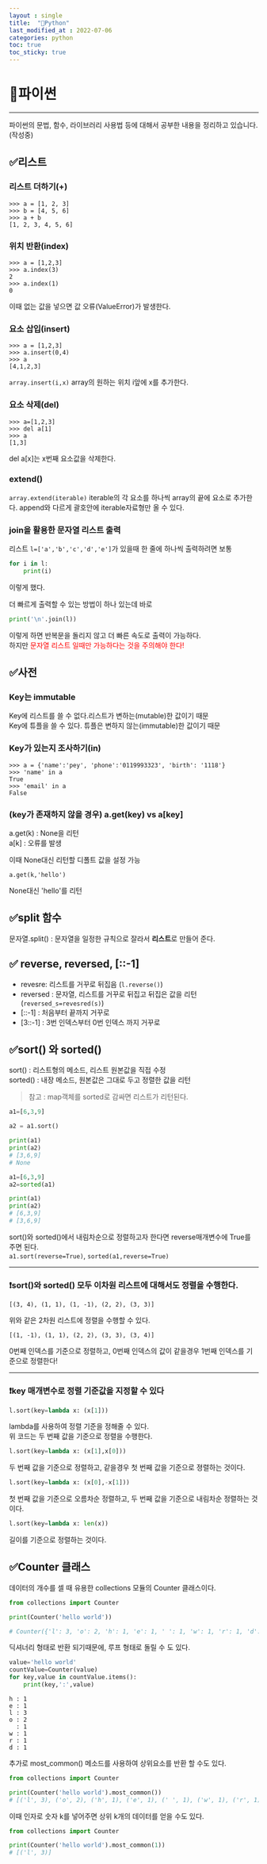 ```yaml
---
layout : single
title:  "🐍Python"
last_modified_at : 2022-07-06
categories: python
toc: true
toc_sticky: true
---
```


# 🐍파이썬
----
파이썬의 문법, 함수, 라이브러리 사용법 등에 대해서 공부한 내용을 정리하고 있습니다. (작성중)

## ✅리스트
### 리스트 더하기(+)
```
>>> a = [1, 2, 3]
>>> b = [4, 5, 6]
>>> a + b
[1, 2, 3, 4, 5, 6]
```

### 위치 반환(index)
```
>>> a = [1,2,3]
>>> a.index(3)
2
>>> a.index(1)
0
```
이때 없는 값을 넣으면 값 오류(ValueError)가 발생한다.

### 요소 삽입(insert)
```
>>> a = [1,2,3]
>>> a.insert(0,4)
>>> a
[4,1,2,3]
```
`array.insert(i,x)` array의 원하는 위치 i앞에 x를 추가한다.

### 요소 삭제(del)
```
>>> a=[1,2,3]
>>> del a[1]
>>> a
[1,3]
```
del a[x]는 x번째 요소값을 삭제한다.

### extend()
`array.extend(iterable)` iterable의 각 요소를 하나씩 array의 끝에 요소로 추가한다. append와 다르게 괄호안에 iterable자료형만 올 수 있다. 

### join을 활용한 문자열 리스트 출력
리스트 `l=['a','b','c','d','e']`가 있을때 한 줄에 하나씩 출력하려면 보통
```python
for i in l:
    print(i)
```
이렇게 했다.  

더 빠르게 출력할 수 있는 방법이 하나 있는데 바로 
```python
print('\n'.join(l))
```
이렇게 하면 반복문을 돌리지 않고 더 빠른 속도로 출력이 가능하다.    
하지만 <span style="color:red">문자열 리스트 일때만 가능하다는 것을 주의해야 한다!</span>

## ✅사전
### Key는 immutable
Key에 리스트를 쓸 수 없다.리스트가 변하는(mutable)한 값이기 때문  
Key에 튜플을 쓸 수 있다. 튜플은 변하지 않는(immutable)한 값이기 때문  
### Key가 있는지 조사하기(in)
```
>>> a = {'name':'pey', 'phone':'0119993323', 'birth': '1118'}
>>> 'name' in a
True
>>> 'email' in a
False
```
### (key가 존재하지 않을 경우) a.get(key) vs a[key]

a.get(k) : None을 리턴  
a[k] : 오류를 발생

이때 None대신 리턴할 디폴트 값을 설정 가능  
```
a.get(k,'hello')
```
None대신 'hello'를 리턴

## ✅split 함수
문자열.split() : 문자열을 일정한 규칙으로 잘라서 **리스트**로 만들어 준다.

## ✅ reverse, reversed, [::-1]
- revesre: 리스트를 거꾸로 뒤집음 (`l.reverse()`)  
- reversed : 문자열, 리스트를 거꾸로 뒤집고 뒤집은 값을 리턴 (`reversed_s=revesred(s)`)        
- [::-1] : 처음부터 끝까지 거꾸로
- [3::-1] : 3번 인덱스부터 0번 인덱스 까지 거꾸로  


## ✅sort() 와 sorted()

sort() : 리스트형의 메소드, 리스트 원본값을 직접 수정  
sorted() : 내장 메소드, 원본값은 그대로 두고 정렬한 값을 리턴
> 참고 : map객체를 sorted로 감싸면 리스트가 리턴된다.

```python
a1=[6,3,9]

a2 = a1.sort()

print(a1)
print(a2)
# [3,6,9]
# None
```
```python
a1=[6,3,9]
a2=sorted(a1)

print(a1)
print(a2)
# [6,3,9]
# [3,6,9]
```

sort()와 sorted()에서 내림차순으로 정렬하고자 한다면 reverse매개변수에 True를 주면 된다.     
`a1.sort(reverse=True)`, `sorted(a1,reverse=True)`

----
### ❗sort()와 sorted() 모두 이차원 리스트에 대해서도 정렬을 수행한다.
```
[(3, 4), (1, 1), (1, -1), (2, 2), (3, 3)]
```
위와 같은 2차원 리스트에 정렬을 수행할 수 있다.
```
[(1, -1), (1, 1), (2, 2), (3, 3), (3, 4)]
```
0번째 인덱스를 기준으로 정렬하고, 0번째 인덱스의 값이 같을경우 1번째 인덱스를 기준으로 정렬한다!

----
### ❗key 매개변수로 정렬 기준값을 지정할 수 있다
```python
l.sort(key=lambda x: (x[1]))
```
lambda를 사용하여 정렬 기준을 정해줄 수 있다.   
위 코드는 두 번째 값을 기준으로 정렬을 수행한다.


```python
l.sort(key=lambda x: (x[1],x[0]))
```
두 번째 값을 기준으로 정렬하고, 같을경우 첫 번째 값을 기준으로 졍렬하는 것이다.

```python
l.sort(key=lambda x: (x[0],-x[1]))
```
첫 번째 값을 기준으로 오름차순 정렬하고, 두 번째 값을 기준으로 내림차순 정렬하는 것이다.

```python
l.sort(key=lambda x: len(x))
```
길이를 기준으로 정렬하는 것이다.



## ✅Counter 클래스
데이터의 개수를 셀 때 유용한 collections 모듈의 Counter 클래스이다.
```python
from collections import Counter

print(Counter('hello world'))

# Counter({'l': 3, 'o': 2, 'h': 1, 'e': 1, ' ': 1, 'w': 1, 'r': 1, 'd': 1})
```
딕셔너리 형태로 반환 되기때문에, 루프 형태로 돌릴 수 도 있다.
```python
value='hello world'
countValue=Counter(value)
for key,value in countValue.items():
    print(key,':',value)
```
```
h : 1
e : 1
l : 3
o : 2
  : 1
w : 1
r : 1
d : 1
```
추가로 most_common() 메소드를 사용하여 상위요소를 반환 할 수도 있다.
```python
from collections import Counter

print(Counter('hello world').most_common())
# [('l', 3), ('o', 2), ('h', 1), ('e', 1), (' ', 1), ('w', 1), ('r', 1), ('d', 1)]
```
이때 인자로 숫자 k를 넣어주면 상위 k개의 데이터를 얻을 수도 있다.
```python
from collections import Counter

print(Counter('hello world').most_common(1))
# [('l', 3)]
```



